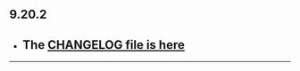 ## 9.20.2

- ## The [CHANGELOG file is here](https://flutter-sound.canardoux.xyz/changelog.html)

-----------------------------------------------------------------------------------------------------------------------------------
